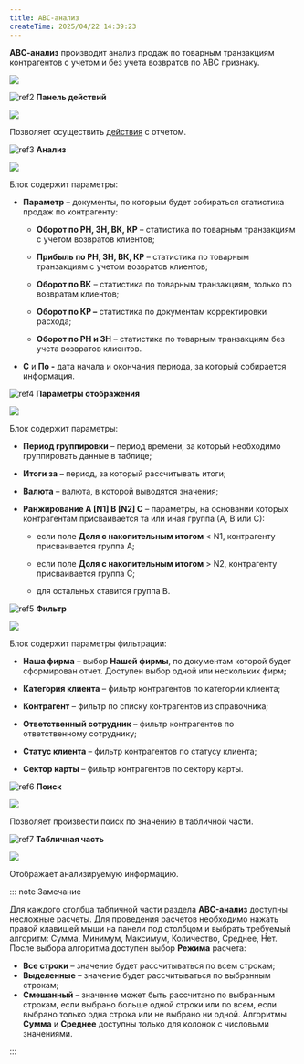 ```yaml
---
title: ABC-анализ
createTime: 2025/04/22 14:39:23
---
```

**АВС-анализ** производит анализ продаж по товарным транзакциям контрагентов с учетом и без учета возвратов по АВС признаку.

![](Aspose.Words.83ab1c44-6b28-430a-a5f2-4d9e6ba1abd4.354.png)

![ref2](Aspose.Words.83ab1c44-6b28-430a-a5f2-4d9e6ba1abd4.004.png) **Панель действий**

![](Aspose.Words.83ab1c44-6b28-430a-a5f2-4d9e6ba1abd4.355.png)

Позволяет осуществить [действия](#92d51acc-5cfe-4a78-9e64-98100228adf7) с отчетом.

![ref3](Aspose.Words.83ab1c44-6b28-430a-a5f2-4d9e6ba1abd4.006.png) **Анализ**

![](Aspose.Words.83ab1c44-6b28-430a-a5f2-4d9e6ba1abd4.356.png)

Блок содержит параметры:

- **Параметр** – документы, по которым будет собираться статистика продаж по контрагенту:

    - **Оборот по РН, ЗН, ВК, КР** – статистика по товарным транзакциям с учетом возвратов клиентов;

    - **Прибыль по РН, ЗН, ВК, КР** – статистика по товарным транзакциям с учетом возвратов клиентов;

    - **Оборот по ВК** – статистика по товарным транзакциям, только по возвратам клиентов;

    - **Оборот по КР –** статистика по документам корректировки расхода;

    - **Оборот по РН и ЗН** – статистика по товарным транзакциям без учета возвратов клиентов.

- **С** и **По -** дата начала и окончания периода, за который собирается информация.

![ref4](Aspose.Words.83ab1c44-6b28-430a-a5f2-4d9e6ba1abd4.008.png) **Параметры отображения**

![](Aspose.Words.83ab1c44-6b28-430a-a5f2-4d9e6ba1abd4.357.png)

Блок содержит параметры:

- **Период группировки** – период времени, за который необходимо группировать данные в таблице;

- **Итоги за** – период, за который рассчитывать итоги;

- **Валюта** – валюта, в которой выводятся значения;

- **Ранжирование A [N1] B [N2] C** – параметры, на основании которых контрагентам присваивается та или иная группа (А, В или С):

    - если поле **Доля с накопительным итогом** < N1, контрагенту присваивается группа А;

    - если поле **Доля с накопительным итогом** > N2, контрагенту присваивается группа C;

    - для остальных ставится группа В.

![ref5](Aspose.Words.83ab1c44-6b28-430a-a5f2-4d9e6ba1abd4.010.png) **Фильтр**

![](Aspose.Words.83ab1c44-6b28-430a-a5f2-4d9e6ba1abd4.358.png)

Блок содержит параметры фильтрации:

- **Наша фирма** – выбор **Нашей фирмы**, по документам которой будет сформирован отчет. Доступен выбор одной или нескольких фирм;

- **Категория клиента** – фильтр контрагентов по категории клиента;

- **Контрагент** – фильтр по списку контрагентов из справочника;

- **Ответственный сотрудник** – фильтр контрагентов по ответственному сотруднику;

- **Статус клиента** – фильтр контрагентов по статусу клиента;

- **Сектор карты** – фильтр контрагентов по сектору карты.

![ref6](Aspose.Words.83ab1c44-6b28-430a-a5f2-4d9e6ba1abd4.017.png) **Поиск**

![](Aspose.Words.83ab1c44-6b28-430a-a5f2-4d9e6ba1abd4.359.png)

Позволяет произвести поиск по значению в табличной части.

![ref7](Aspose.Words.83ab1c44-6b28-430a-a5f2-4d9e6ba1abd4.019.png) **Табличная часть**

![](Aspose.Words.83ab1c44-6b28-430a-a5f2-4d9e6ba1abd4.360.png)

Отображает анализируемую информацию.

::: note Замечание

Для каждого столбца табличной части раздела **ABC-анализ** доступны несложные расчеты. Для проведения расчетов необходимо нажать правой клавишей мыши на панели под столбцом и выбрать требуемый алгоритм: Сумма, Минимум, Максимум, Количество, Среднее, Нет. После выбора алгоритма доступен выбор **Режима** расчета:
- **Все строки** – значение будет рассчитываться по всем строкам;
- **Выделенные** – значение будет рассчитываться по выбранным строкам;
- **Смешанный** – значение может быть рассчитано по выбранным строкам, если выбрано больше одной строки или по всем, если выбрано только одна строка или не выбрано ни одной.
Алгоритмы **Сумма** и **Среднее** доступны только для колонок с числовыми значениями.

:::